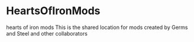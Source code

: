 # HeartsOfIronMods
hearts of iron mods
This is the shared location for mods created by Germs and Steel and other collaborators
